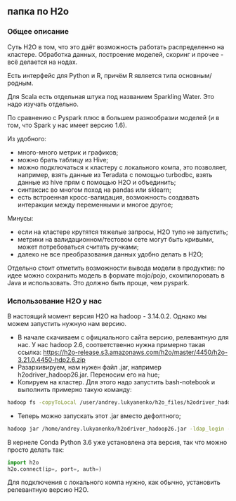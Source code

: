 ## папка по H2o

### Общее описание

Суть H2O в том, что это даёт возможность работать распределенно на кластере. Обработка данных, построение моделей, скоринг и прочее - всё делается на нодах.

Есть интерфейс для Python и R, причём R является типа основным/родным.

Для Scala есть отдельная штука под названием Sparkling Water. Это надо изучать отдельно.

По сравнению с Pyspark плюс в большем разнообразии моделей (и в том, что Spark у нас имеет версию 1.6).

Из удобного:
* много-много метрик и графиков;
* можно брать таблицу из Hive;
* можно подключаться к кластеру с локального компа, это позволяет, например, взять данные из Teradata с помощью turbodbc, взять данные из hive прям с помощью H2O и объединить;
* синтаксис во многом поход на pandas или sklearn;
* есть встроенная кросс-валидация, возможность создавать интеракции между переменными и многое другое;

Минусы:
* если на кластере крутятся тяжелые запросы, H2O тупо не запустить;
* метрики на валидационном/тестовом сете могут быть кривыми, может потребоваться считать ручками;
* далеко не все преобразования данных удобно делать в H2O;

Отдельно стоит отметить возможности вывода модели в продуктив: по идее можно сохранить модель в формате mojo/pojo, скомпилоровать в Java и использовать. Это должно быть проще, чем pyspark.

### Использование H2O у нас

В настоящий момент версия H2O на hadoop - 3.14.0.2. Однако мы можем запустить нужную нам версию.
* В начале скачиваем с официального сайта версию, релевантную для нас. У нас hadoop 2.6, соответственно нужна примерно такая ссылка:
https://h2o-release.s3.amazonaws.com/h2o/master/4450/h2o-3.21.0.4450-hdp2.6.zip
* Разархивируем, нам нужен файл .jar, например h2odriver_hadoop26.jar. Переносим его на hue;
* Копируем на кластер. Для этого надо запустить bash-notebook и выполнить примерно такую команду: 
```bash
hadoop fs -copyToLocal /user/andrey.lukyanenko/h2o_files/h2odriver_hadoop26.jar /home/andrey.lukyanenko
```
* Теперь можно запускать этот .jar вместо дефолтного;
```bash
hadoop jar /home/andrey.lukyanenko/h2odriver_hadoop26.jar -ldap_login -login_conf /etc/h2o/ldap.conf -nodes 20 -mapperXmx 10g -output h2o_output/$output_directory -notify info.txt
```

В кернеле Conda Python 3.6 уже установлена эта версия, так что можно просто делать так:
```python
import h2o
h2o.connect(ip=, port=, auth=)
```

Для подключения с локального компа нужно, как обычно, установить релевантную версию H2O.
